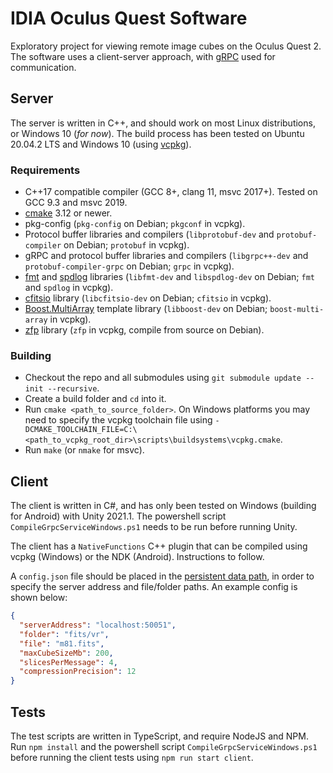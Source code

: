 # IDIA Oculus Quest Software

Exploratory project for viewing remote image cubes on the Oculus Quest 2. The software uses a client-server approach,
with [gRPC](https://grpc.io/) used for communication.

## Server

The server is written in C++, and should work on most Linux distributions, or Windows 10 (_for now_). The build process has been tested on Ubuntu 20.04.2 LTS and Windows 10 (using [vcpkg](https://github.com/microsoft/vcpkg)).

### Requirements

- C++17 compatible compiler (GCC 8+, clang 11, msvc 2017+). Tested on GCC 9.3 and msvc 2019.
- [cmake](https://cmake.org/) 3.12 or newer.
- pkg-config (`pkg-config` on Debian;  `pkgconf` in vcpkg).
- Protocol buffer libraries and compilers (`libprotobuf-dev` and `protobuf-compiler` on Debian; `protobuf` in vcpkg).
- gRPC and protocol buffer libraries and compilers (`libgrpc++-dev` and `protobuf-compiler-grpc` on Debian; `grpc` in
  vcpkg).
- [fmt](https://github.com/fmtlib/fmt) and [spdlog](https://github.com/gabime/spdlog) libraries (`libfmt-dev`
  and `libspdlog-dev` on Debian; `fmt` and `spdlog` in vcpkg).
- [cfitsio](https://heasarc.gsfc.nasa.gov/fitsio/) library (`libcfitsio-dev` on Debian; `cfitsio` in vcpkg).
- [Boost.MultiArray](https://www.boost.org/doc/libs/1_77_0/libs/multi_array/doc/index.html) template library (`libboost-dev` on Debian; `boost-multi-array` in vcpkg).
- [zfp](https://github.com/LLNL/zfp) library (`zfp` in vcpkg, compile from source on Debian).

### Building

- Checkout the repo and all submodules using `git submodule update --init --recursive`.
- Create a build folder and `cd` into it.
- Run `cmake <path_to_source_folder>`. On Windows platforms you may need to specify the vcpkg toolchain file
  using `-DCMAKE_TOOLCHAIN_FILE=C:\<path_to_vcpkg_root_dir>\scripts\buildsystems\vcpkg.cmake`.
- Run `make` (or `nmake` for msvc).

## Client

The client is written in C#, and has only been tested on Windows (building for Android) with Unity 2021.1. The
powershell script `CompileGrpcServiceWindows.ps1` needs to be run before running Unity.

The client has a `NativeFunctions` C++ plugin that can be compiled using vcpkg (Windows) or the NDK (Android). Instructions to follow. 


A `config.json` file should be placed in the [persistent data path](https://docs.unity3d.com/2021.1/Documentation/ScriptReference/Application-persistentDataPath.html), in order to specify the server address and file/folder paths. An example config is shown below:

```json
{
  "serverAddress": "localhost:50051",
  "folder": "fits/vr",
  "file": "m81.fits",
  "maxCubeSizeMb": 200,
  "slicesPerMessage": 4,
  "compressionPrecision": 12
}
```

## Tests

The test scripts are written in TypeScript, and require NodeJS and NPM. Run `npm install` and the powershell script `CompileGrpcServiceWindows.ps1`
before running the client tests using `npm run start client`.